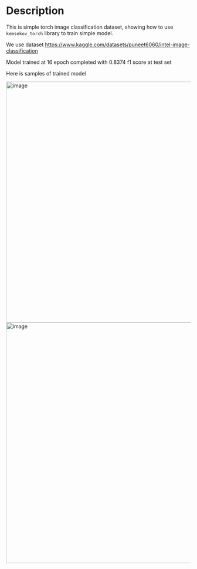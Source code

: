 # Description
This is simple torch image classification dataset, showing how to use `kemsekov_torch` library to train simple model.

We use dataset https://www.kaggle.com/datasets/puneet6060/intel-image-classification

Model trained at 16 epoch completed with 0.8374 f1 score at test set

Here is samples of trained model

<img width="659" height="658" alt="image" src="https://github.com/user-attachments/assets/16d354cf-7962-4c9a-8bfd-6fdafd6a335f" />
<img width="655" height="658" alt="image" src="https://github.com/user-attachments/assets/9068be2e-46ec-4686-8d52-793c78c10c10" />
